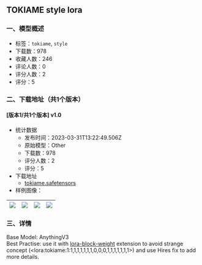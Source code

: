 ## TOKIAME style lora
### 一、模型概述

- 标签：`tokiame`, `style`
- 下载数：978
- 收藏人数：246
- 评论人数：0
- 评分人数：2
- 评分：5

### 二、下载地址（共1个版本）

#### [版本1/共1个版本] v1.0

- 统计数据
  - 发布时间：2023-03-31T13:22:49.506Z
  - 原始模型：Other
  - 下载数：978
  - 评分人数：2
  - 评分：5
- 下载地址
  - [tokiame.safetensors](https://civitai.com/api/download/models/32417)
- 样例图像：

| <img src="https://image.civitai.com/xG1nkqKTMzGDvpLrqFT7WA/392f7200-69aa-4971-a47d-33e99e45d100/width=450/369323.jpeg" /> | <img src="https://image.civitai.com/xG1nkqKTMzGDvpLrqFT7WA/5b253844-c2d2-44d2-2160-df9eea1ad700/width=450/369322.jpeg" /> | <img src="https://image.civitai.com/xG1nkqKTMzGDvpLrqFT7WA/302efe54-cd2f-4fd0-47b3-878c0cd9ad00/width=450/369325.jpeg" /> | <img src="https://image.civitai.com/xG1nkqKTMzGDvpLrqFT7WA/9c857d3b-2e7b-4396-ffeb-7bfaf4898400/width=450/370178.jpeg" /> |
| ---- | ---- | ---- | ---- |


### 三、详情
<p>Base Model: AnythingV3<br />Best Practise: use it with <a target="_blank" rel="ugc" href="https://github.com/hako-mikan/sd-webui-lora-block-weight.git">lora-block-weight</a> extension to avoid strange concept (&lt;lora:tokiame:1:1,1,1,1,1,1,1,0,0,0,1,1,1,1,1,1,1&gt;) and use Hires fix to add more details.</p>